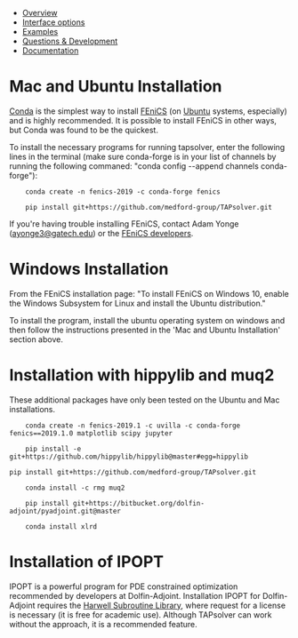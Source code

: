 
* [Overview](https://github.com/medford-group/TAPsolver/tree/master)
* [Interface options](https://github.com/medford-group/TAPsolver/tree/master/docs/resources/interfaceOptions)
* [Examples](https://github.com/medford-group/TAPsolver/tree/master/docs/resources/examples/coAdsorption)
* [Questions & Development](https://github.com/medford-group/TAPsolver/tree/master/docs/resources/questionsDiscussion)
* [Documentation](https://github.com/medford-group/TAPsolver/tree/master/docs/resources/input_file)

# Mac and Ubuntu Installation

[Conda](https://docs.conda.io/projects/conda/en/latest/user-guide/install) is the simplest way to install [FEniCS](https://fenicsproject.org/) (on [Ubuntu](https://tutorials.ubuntu.com/tutorial/tutorial-ubuntu-on-windows#0) systems, especially) and is highly recommended. It is possible to install FEniCS in other ways, but Conda was found to be the quickest.

To install the necessary programs for running tapsolver, enter the following lines in the terminal (make sure conda-forge is in your list of channels by running the following commaned: "conda config --append channels conda-forge"):

        conda create -n fenics-2019 -c conda-forge fenics

        pip install git+https://github.com/medford-group/TAPsolver.git

If you're having trouble installing FEniCS, contact Adam Yonge (ayonge3@gatech.edu) or the [FEniCS developers](https://fenicsproject.org/community/).

# Windows Installation

From the FEniCS installation page: "To install FEniCS on Windows 10, enable the Windows Subsystem for Linux and install the Ubuntu distribution."

To install the program, install the ubuntu operating system on windows and then follow the instructions presented in the 'Mac and Ubuntu Installation' section above.

# Installation with hippylib and muq2

These additional packages have only been tested on the Ubuntu and Mac installations. 

        conda create -n fenics-2019.1 -c uvilla -c conda-forge fenics==2019.1.0 matplotlib scipy jupyter

        pip install -e git+https://github.com/hippylib/hippylib@master#egg=hippylib

	pip install git+https://github.com/medford-group/TAPsolver.git        

        conda install -c rmg muq2

        pip install git+https://bitbucket.org/dolfin-adjoint/pyadjoint.git@master

        conda install xlrd

# Installation of IPOPT

IPOPT is a powerful program for PDE constrained optimization recommended by developers at Dolfin-Adjoint. Installation IPOPT for Dolfin-Adjoint requires the [Harwell Subroutine Library](http://www.hsl.rl.ac.uk/ipopt/), where request for a license is necessary (it is free for academic use). Although TAPsolver can work without the approach, it is a recommended feature.
